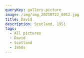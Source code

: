 ```yaml
---
queryKey: gallery-picture
image: /img/img_20210722_0012.jpg
title: David
description: Scotland, 1951
tags:
  - All pictures
  - David
  - Scotland
  - 1950s
---
```

